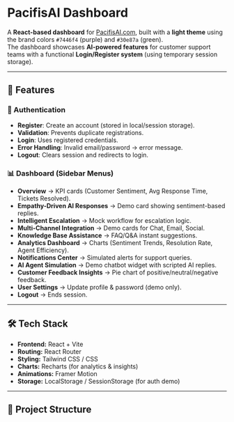 # PacifisAI Dashboard  

A **React-based dashboard** for [PacifisAI.com](http://pacifisai.com/), built with a **light theme** using the brand colors `#7446f4` (purple) and `#30e87a` (green).  
The dashboard showcases **AI-powered features** for customer support teams with a functional **Login/Register system** (using temporary session storage).  

---

## 🚀 Features  

### 🔐 Authentication  
- **Register**: Create an account (stored in local/session storage).  
- **Validation**: Prevents duplicate registrations.  
- **Login**: Uses registered credentials.  
- **Error Handling**: Invalid email/password → error message.  
- **Logout**: Clears session and redirects to login.  

### 📊 Dashboard (Sidebar Menus)  
- **Overview** → KPI cards (Customer Sentiment, Avg Response Time, Tickets Resolved).  
- **Empathy-Driven AI Responses** → Demo card showing sentiment-based replies.  
- **Intelligent Escalation** → Mock workflow for escalation logic.  
- **Multi-Channel Integration** → Demo cards for Chat, Email, Social.  
- **Knowledge Base Assistance** → FAQ/Q&A instant suggestions.  
- **Analytics Dashboard** → Charts (Sentiment Trends, Resolution Rate, Agent Efficiency).  
- **Notifications Center** → Simulated alerts for support queries.  
- **AI Agent Simulation** → Demo chatbot widget with scripted AI replies.  
- **Customer Feedback Insights** → Pie chart of positive/neutral/negative feedback.  
- **User Settings** → Update profile & password (demo only).  
- **Logout** → Ends session.  

---

## 🛠️ Tech Stack  
- **Frontend:** React + Vite  
- **Routing:** React Router  
- **Styling:** Tailwind CSS / CSS  
- **Charts:** Recharts (for analytics & insights)  
- **Animations:** Framer Motion  
- **Storage:** LocalStorage / SessionStorage (for auth demo)  

---

## 📂 Project Structure  

